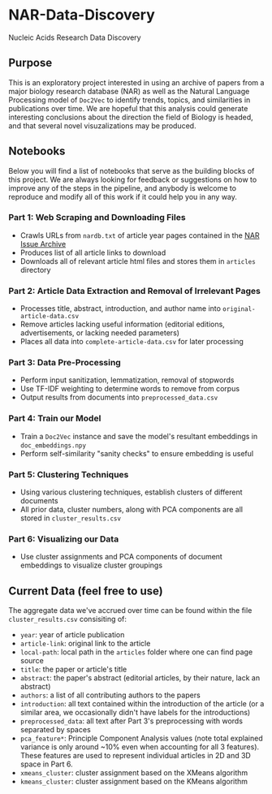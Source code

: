 # NAR-Data-Discovery
Nucleic Acids Research Data Discovery

## Purpose
This is an exploratory project interested in using an archive of papers from a major biology research database (NAR)
as well as the Natural Language Processing model of `Doc2Vec` to identify trends, topics, and similarities in publications
over time. We are hopeful that this analysis could generate interesting conclusions about the direction the field of 
Biology is headed, and that several novel visuzalizations may be produced.

## Notebooks
Below you will find a list of notebooks that serve as the building blocks of this project. 
We are always looking for feedback or suggestions on how to improve any of the steps in the pipeline, 
and anybody is welcome to reproduce and modify all of this work if it could help you in any way.

### Part 1: Web Scraping and Downloading Files
- Crawls URLs from `nardb.txt` of article year pages contained in the [NAR Issue Archive](https://academic.oup.com/nar/issue)
- Produces list of all article links to download
- Downloads all of relevant article html files and stores them in `articles` directory
### Part 2: Article Data Extraction and Removal of Irrelevant Pages
- Processes title, abstract, introduction, and author name into `original-article-data.csv`
- Remove articles lacking useful information (editorial editions, advertisements, or lacking needed parameters)
- Places all data into `complete-article-data.csv` for later processing
### Part 3: Data Pre-Processing
- Perform input sanitization, lemmatization, removal of stopwords
- Use TF-IDF weighting to determine words to remove from corpus
- Output results from documents into `preprocessed_data.csv`
### Part 4: Train our Model
- Train a `Doc2Vec` instance and save the model's resultant embeddings in `doc_embeddings.npy`
- Perform self-similarity "sanity checks" to ensure embedding is useful
### Part 5: Clustering Techniques
- Using various clustering techniques, establish clusters of different documents 
- All prior data, cluster numbers, along with PCA components are all stored in `cluster_results.csv`
### Part 6: Visualizing our Data
- Use cluster assignments and PCA components of document embeddings to visualize cluster groupings

## Current Data (feel free to use)
The aggregate data we've accrued over time can be found within the file `cluster_results.csv` consisiting of: 
- `year`: year of article publication
- `article-link`: original link to the article
- `local-path`: local path in the `articles` folder where one can find page source
- `title`: the paper or article's title
- `abstract`: the paper's abstract (editorial articles, by their nature, lack an abstract)
- `authors`: a list of all contributing authors to the papers
- `introduction`: all text contained within the introduction of the article (or
  a similar area, we occasionally didn't have labels for the introductions)
- `preprocessed_data`: all text after Part 3's preprocessing with words separated by spaces
- `pca_feature*`: Principle Component Analysis values (note total explained variance is only around ~10% 
even when accounting for all 3 features). These features are used to represent individual articles in 2D 
and 3D space in Part 6.
- `xmeans_cluster`: cluster assignment based on the XMeans algorithm
- `kmeans_cluster`: cluster assignment based on the KMeans algorithm
